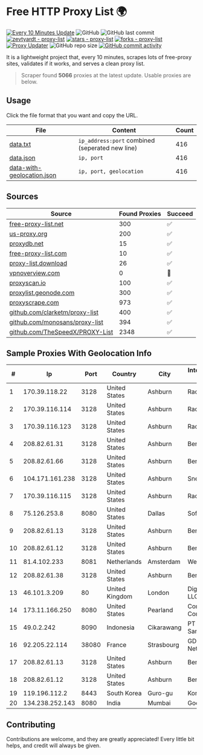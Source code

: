 
# Free HTTP Proxy List 🌍

[![Every 10 Minutes Update](https://github.com/mertguvencli/http-proxy-list/actions/workflows/main.yml/badge.svg?branch=main)](https://github.com/mertguvencli/http-proxy-list/actions/workflows/main.yml)
![GitHub](https://img.shields.io/github/license/mertguvencli/http-proxy-list)
![GitHub last commit](https://img.shields.io/github/last-commit/mertguvencli/http-proxy-list)
[![zevtyardt - proxy-list](https://img.shields.io/static/v1?label=zevtyardt&message=proxy-list&color=blue&logo=github)](https://github.com/zevtyardt/proxy-list "Go to GitHub repo")
[![stars - proxy-list](https://img.shields.io/github/stars/zevtyardt/proxy-list?style=social)](https://github.com/zevtyardt/proxy-list)
[![forks - proxy-list](https://img.shields.io/github/forks/zevtyardt/proxy-list?style=social)](https://github.com/zevtyardt/proxy-list)
[![Proxy Updater](https://github.com/zevtyardt/proxy-list/workflows/Proxy%20Updater/badge.svg)](https://github.com/zevtyardt/proxy-list/actions?query=workflow:"Proxy+Updater")
![GitHub repo size](https://img.shields.io/github/repo-size/zevtyardt/proxy-list)
[![GitHub commit activity](https://img.shields.io/github/commit-activity/m/zevtyardt/proxy-list?logo=commits)](https://github.com/zevtyardt/proxy-list/commits/main)

It is a lightweight project that, every 10 minutes, scrapes lots of free-proxy sites, validates if it works, and serves a clean proxy list.

> Scraper found **5066** proxies at the latest update. Usable proxies are below.

## Usage

Click the file format that you want and copy the URL.

|File|Content|Count|
|----|-------|-----|
|[data.txt](https://raw.githubusercontent.com/mertguvencli/http-proxy-list/main/proxy-list/data.txt)|`ip_address:port` combined (seperated new line)|416|
|[data.json](https://raw.githubusercontent.com/mertguvencli/http-proxy-list/main/proxy-list/data.json)|`ip, port`|416|
|[data-with-geolocation.json](https://raw.githubusercontent.com/mertguvencli/http-proxy-list/main/proxy-list/data-with-geolocation.json)|`ip, port, geolocation`|416|

## Sources

|Source|Found Proxies|Succeed|
|------|-------------|-------|
|[free-proxy-list.net](https://free-proxy-list.net)|300|✅|
|[us-proxy.org](https://www.us-proxy.org)|200|✅|
|[proxydb.net](http://proxydb.net)|15|✅|
|[free-proxy-list.com](https://free-proxy-list.com/?page=&port=&type%5B%5D=http&type%5B%5D=https&up_time=0&search=Search)|10|✅|
|[proxy-list.download](https://www.proxy-list.download/HTTP)|26|✅|
|[vpnoverview.com](https://vpnoverview.com/privacy/anonymous-browsing/free-proxy-servers)|0|🚫|
|[proxyscan.io](https://www.proxyscan.io)|100|✅|
|[proxylist.geonode.com](https://proxylist.geonode.com/api/proxy-list?limit=300&page=1&sort_by=lastChecked&sort_type=desc&protocols=http,https)|300|✅|
|[proxyscrape.com](https://api.proxyscrape.com/v2/?request=displayproxies&protocol=http&timeout=10000&country=all&ssl=all&anonymity=all)|973|✅|
|[github.com/clarketm/proxy-list](https://raw.githubusercontent.com/clarketm/proxy-list/master/proxy-list-raw.txt)|400|✅|
|[github.com/monosans/proxy-list](https://raw.githubusercontent.com/monosans/proxy-list/main/proxies/http.txt)|394|✅|
|[github.com/TheSpeedX/PROXY-List](https://raw.githubusercontent.com/TheSpeedX/PROXY-List/master/http.txt)|2348|✅|


## Sample Proxies With Geolocation Info

|#|Ip|Port|Country|City|Internet Service Provider|
|-|--|----|-------|----|-------------------------|
|1|170.39.118.22|3128|United States|Ashburn|Rackdog, LLC|
|2|170.39.116.114|3128|United States|Ashburn|Rackdog, LLC|
|3|170.39.116.123|3128|United States|Ashburn|Rackdog, LLC|
|4|208.82.61.31|3128|United States|Ashburn|Bernardi Sounds|
|5|208.82.61.66|3128|United States|Ashburn|Bernardi Sounds|
|6|104.171.161.238|3128|United States|Ashburn|Sneaker Server|
|7|170.39.116.115|3128|United States|Ashburn|Rackdog, LLC|
|8|75.126.253.8|8080|United States|Dallas|SoftLayer|
|9|208.82.61.13|3128|United States|Ashburn|Bernardi Sounds|
|10|208.82.61.12|3128|United States|Ashburn|Bernardi Sounds|
|11|81.4.102.233|8081|Netherlands|Amsterdam|WeservIT|
|12|208.82.61.38|3128|United States|Ashburn|Bernardi Sounds|
|13|46.101.3.209|80|United Kingdom|London|DigitalOcean, LLC|
|14|173.11.166.250|8080|United States|Pearland|Comcast Cable Communications|
|15|49.0.2.242|8090|Indonesia|Cikarawang|PT Usaha Adi Sanggoro|
|16|92.205.22.114|38080|France|Strasbourg|GD MASS Network|
|17|208.82.61.13|3128|United States|Ashburn|Bernardi Sounds|
|18|208.82.61.12|3128|United States|Ashburn|Bernardi Sounds|
|19|119.196.112.2|8443|South Korea|Guro-gu|Korea Telecom|
|20|134.238.252.143|8080|India|Mumbai|Google LLC|



## Contributing

Contributions are welcome, and they are greatly appreciated! Every
little bit helps, and credit will always be given.

